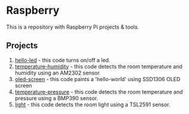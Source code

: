 # Raspberry
This is a repository with Raspberry Pi projects & tools.

## Projects
1. [hello-led](https://github.com/matiasgimenezdev/raspberry/tree/main/hello-led) - this code turns on/off a led.
2. [temperature-humidity](https://github.com/matiasgimenezdev/raspberry/tree/main/temperature-humidity) - this code detects the room temperature and humidity using an AM2302 sensor.
3. [oled-screen](https://github.com/matiasgimenezdev/raspberry/tree/main/oled-screen) - this code paints a 'hello-world' using SSD1306 OLED screen
4. [temperature-pressure](https://github.com/matiasgimenezdev/raspberry/tree/main/temperature-pressure) - this code detects the room temperature and pressure using a BMP390 sensor.
4. [light](https://github.com/matiasgimenezdev/raspberry/tree/main/light) - this code detects the room light using a TSL2591 sensor.

